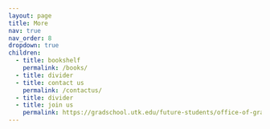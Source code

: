 ```yaml
---
layout: page
title: More
nav: true
nav_order: 8
dropdown: true
children:
  - title: bookshelf
    permalink: /books/
  - title: divider 
  - title: contact us
    permalink: /contactus/
  - title: divider
  - title: join us
    permalink: https://gradschool.utk.edu/future-students/office-of-graduate-admissions/applying-to-graduate-school/
---
```


